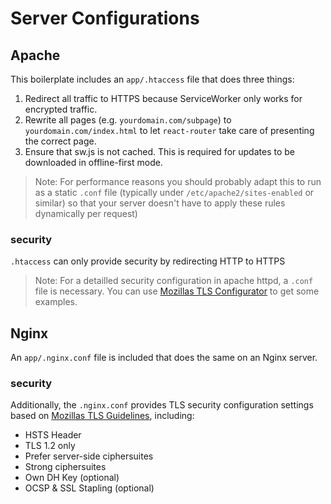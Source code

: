 # Server Configurations

## Apache

This boilerplate includes an `app/.htaccess` file that does three things:

1. Redirect all traffic to HTTPS because ServiceWorker only works for encrypted
   traffic.
1. Rewrite all pages (e.g. `yourdomain.com/subpage`) to `yourdomain.com/index.html`
   to let `react-router` take care of presenting the correct page.
1. Ensure that sw.js is not cached. This is required for updates to be downloaded in offline-first mode.

> Note: For performance reasons you should probably adapt this to run as a static
  `.conf` file (typically under `/etc/apache2/sites-enabled` or similar) so that
  your server doesn't have to apply these rules dynamically per request)

### security
`.htaccess` can only provide security by redirecting HTTP to HTTPS

> Note: For a detailled security configuration in apache httpd, a `.conf` file is necessary. You can use [Mozillas TLS Configurator](https://mozilla.github.io/server-side-tls/ssl-config-generator/) to get some examples.

## Nginx

An `app/.nginx.conf` file is included that does the same on an Nginx server.

### security

Additionally, the `.nginx.conf` provides TLS security configuration settings based on [Mozillas TLS Guidelines](https://wiki.mozilla.org/Security/Server_Side_TLS), including:

- HSTS Header
- TLS 1.2 only
- Prefer server-side ciphersuites
- Strong ciphersuites
- Own DH Key (optional)
- OCSP & SSL Stapling (optional)
